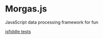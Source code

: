 Morgas.js
=========

JavaScript data processing framework for fun

[jsfiddle tests](http://jsfiddle.net/7UMwa/2/)
